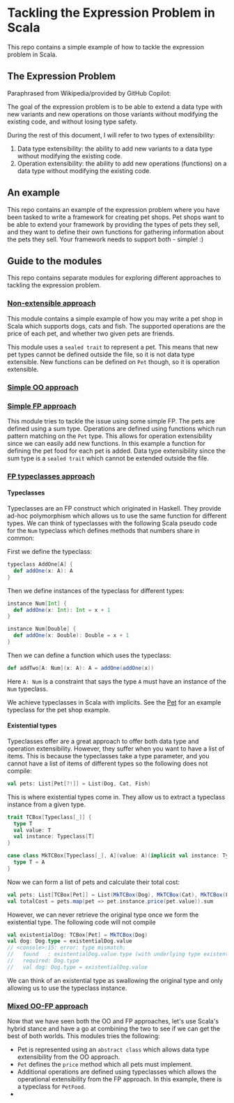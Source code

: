 # Tackling the Expression Problem in Scala

This repo contains a simple example of how to tackle the expression problem in Scala.

## The Expression Problem

Paraphrased from Wikipedia/provided by GitHub Copilot:

The goal of the expression problem is to be able to extend a data type with new variants and new operations on those variants without modifying the existing code, and without losing type safety.

During the rest of this document, I will refer to two types of extensibility:

1. Data type extensibility: the ability to add new variants to a data type without modifying the existing code.
2. Operation extensibility: the ability to add new operations (functions) on a data type without modifying the existing code.

## An example

This repo contains an example of the expression problem where you have been tasked to write a framework for creating pet shops. Pet shops want to be able to extend your framework by providing the types of pets they sell, and they want to define their own functions for gathering information about the pets they sell. Your framework needs to support both - simple! :)

## Guide to the modules

This repo contains separate modules for exploring different approaches to tackling the expression problem.

### [Non-extensible approach](non-extensible)

This module contains a simple example of how you may write a pet shop in Scala which supports dogs, cats and fish. The supported operations are the price of each pet, and whether two given pets are friends.

This module uses a `sealed trait` to represent a pet. This means that new pet types cannot be defined outside the file, so it is not data type extensible. New functions can be defined on `Pet` though, so it is operation extensible.

### [Simple OO approach](simple-oo)

### [Simple FP approach](simple-fp)

This module tries to tackle the issue using some simple FP. The pets are defined using a sum type. Operations are defined using functions which run pattern matching on the `Pet` type. This allows for operation extensibility since we can easily add new functions. In this example a function for defining the pet food for each pet is added. Data type extensibility since the sum type is a `sealed trait` which cannot be extended outside the file.

### [FP typeclasses approach](fp-typeclasses)

#### Typeclasses

Typeclasses are an FP construct which originated in Haskell. They provide ad-hoc polymorphism which allows us to use the same function for different types. We can think of typeclasses with the following Scala pseudo code for the `Num` typeclass which defines methods that numbers share in common:

First we define the typeclass:

```scala
typeclass AddOne[A] {
  def addOne(x: A): A
}
```

Then we define instances of the typeclass for different types:
```scala
instance Num[Int] {
  def addOne(x: Int): Int = x + 1
}

instance Num[Double] {
  def addOne(x: Double): Double = x + 1
}
```

Then we can define a function which uses the typeclass:

```scala
def addTwo[A: Num](x: A): A = addOne(addOne(x))
```

Here `A: Num` is a constraint that says the type `A` must have an instance of the `Num` typeclass.

We achieve typeclasses in Scala with implicits. See the [Pet](./fp-typeclasses/src/main/scala/expression/problem/fp/typeclass/Pet.scala) for an example typeclass for the pet shop example.

#### Existential types

Typeclasses offer are a great approach to offer both data type and operation extensibility. However, they suffer when you want to have a list of items. This is because the typeclasses take a type parameter, and you cannot have a list of items of different types so the following does not compile:

```scala
val pets: List[Pet[?!]] = List(Dog, Cat, Fish)
```

This is where existential types come in. They allow us to extract a typeclass instance from a given type.

```scala
trait TCBox[Typeclass[_]] {
  type T
  val value: T
  val instance: Typeclass[T]
}

case class MkTCBox[Typeclass[_], A](value: A)(implicit val instance: Typeclass[A]) extends TCBox[Typeclass] {
  type T = A
}
```

Now we can form a list of pets and calculate their total cost:

```scala
val pets: List[TCBox[Pet]] = List(MkTCBox(Dog), MkTCBox(Cat), MkTCBox(Fish))
val totalCost = pets.map(pet => pet.instance.price(pet.value)).sum
```

However, we can never retrieve the original type once we form the existential type. The following code will not compile

```scala
val existentialDog: TCBox[Pet] = MkTCBox(Dog)
val dog: Dog.type = existentialDog.value
// <console>:15: error: type mismatch;
//   found   : existentialDog.value.type (with underlying type existentialDog.T)
//   required: Dog.type
//   val dog: Dog.type = existentialDog.value
```

We can think of an existential type as swallowing the original type and only allowing us to use the typeclass instance.

### [Mixed OO-FP approach](mixed-oo-fp)

Now that we have seen both the OO and FP approaches, let's use Scala's hybrid stance and have a go at combining the two to see if we can get the best of both worlds. This modules tries the following:

- Pet is represented using an `abstract class` which allows data type extensibility from the OO approach.
- `Pet` defines the `price` method which all pets must implement.
- Additional operations are defined using typeclasses which allows the operational extensibility from the FP approach. In this example, there is a typeclass for `PetFood`.
- 